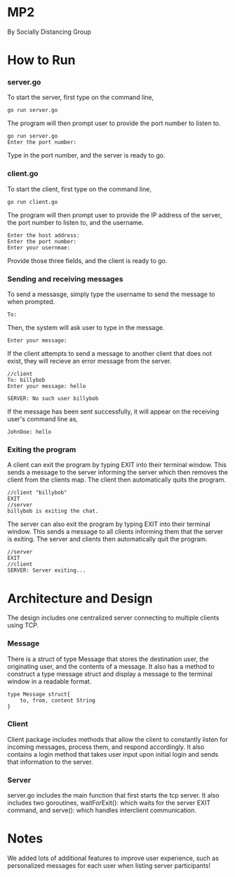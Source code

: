 # MP2

By Socially Distancing Group

# How to Run

### server.go

To start the server, first type on the command line,

```
go run server.go
```

The program will then prompt user to provide the port number to listen to.

```
go run server.go
Enter the port number: 
```

Type in the port number, and the server is ready to go.


### client.go

To start the client, first type on the command line,

```
go run client.go
```

The program will then prompt user to provide the IP address of the server, the port number to listen to, and the username.

```
Enter the host address:
Enter the port number:
Enter your usernmae:
```

Provide those three fields, and the client is ready to go.

### Sending and receiving messages

To send a messasge, simply type the username to send the message to when prompted. 

```
To:
```

Then, the system will ask user to type in the message.

```
Enter your message:
```

If the client attempts to send a message to another client that does not exist, they will recieve an error message from the server.

```
//client
To: billybob
Enter your message: hello

SERVER: No such user billybob
```
If the message has been sent successfully, it will appear on the receiving user's command line as,

```
JohnDoe: hello
```

### Exiting the program

A client can exit the program by typing EXIT into their terminal window. This sends a message to the server informing the server which then removes the client from the clients map. The client then automatically quits the program.
```
//client "billybob"
EXIT
//server
billybob is exiting the chat.
```
The server can also exit the program by typing EXIT into their terminal window. This sends a message to all clients informing them that the server is exiting. The server and clients then automatically quit the program.
```
//server 
EXIT
//client
SERVER: Server exiting...
```


# Architecture and Design

The design includes one centralized server connecting to multiple clients using TCP.

### Message
There is a struct of type Message that stores the destination user, the originating user, and the contents of a message.  It also has a method to construct a type message struct and display a message to the terminal window in a readable format.
```
type Message struct{
    to, from, content String    
}
```
### Client
Client package includes methods that allow the client to constantly listen for incoming messages, process them, and respond accordingly.  It also contains a login method that takes user input upon initial login and sends that information to the server.

### Server
server.go includes the main function that first starts the tcp server.  It also includes two goroutines, waitForExit(): which waits for the server EXIT command, and serve(): which handles interclient communication.

# Notes
We added lots of additional features to improve user experience, such as personalized messages for each user when listing server participants!